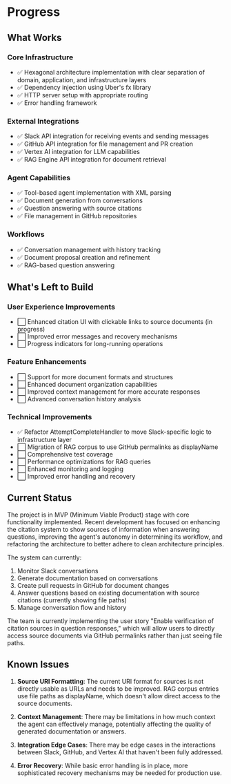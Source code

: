 # Progress

## What Works

### Core Infrastructure
- ✅ Hexagonal architecture implementation with clear separation of domain, application, and infrastructure layers
- ✅ Dependency injection using Uber's fx library
- ✅ HTTP server setup with appropriate routing
- ✅ Error handling framework

### External Integrations
- ✅ Slack API integration for receiving events and sending messages
- ✅ GitHub API integration for file management and PR creation
- ✅ Vertex AI integration for LLM capabilities
- ✅ RAG Engine API integration for document retrieval

### Agent Capabilities
- ✅ Tool-based agent implementation with XML parsing
- ✅ Document generation from conversations
- ✅ Question answering with source citations
- ✅ File management in GitHub repositories

### Workflows
- ✅ Conversation management with history tracking
- ✅ Document proposal creation and refinement
- ✅ RAG-based question answering

## What's Left to Build

### User Experience Improvements
- ⬜ Enhanced citation UI with clickable links to source documents (in progress)
- ⬜ Improved error messages and recovery mechanisms
- ⬜ Progress indicators for long-running operations

### Feature Enhancements
- ⬜ Support for more document formats and structures
- ⬜ Enhanced document organization capabilities
- ⬜ Improved context management for more accurate responses
- ⬜ Advanced conversation history analysis

### Technical Improvements
- ✅ Refactor AttemptCompleteHandler to move Slack-specific logic to infrastructure layer
- ⬜ Migration of RAG corpus to use GitHub permalinks as displayName
- ⬜ Comprehensive test coverage
- ⬜ Performance optimizations for RAG queries
- ⬜ Enhanced monitoring and logging
- ⬜ Improved error handling and recovery

## Current Status

The project is in MVP (Minimum Viable Product) stage with core functionality implemented. Recent development has focused on enhancing the citation system to show sources of information when answering questions, improving the agent's autonomy in determining its workflow, and refactoring the architecture to better adhere to clean architecture principles.

The system can currently:
1. Monitor Slack conversations
2. Generate documentation based on conversations
3. Create pull requests in GitHub for document changes
4. Answer questions based on existing documentation with source citations (currently showing file paths)
5. Manage conversation flow and history

The team is currently implementing the user story "Enable verification of citation sources in question responses," which will allow users to directly access source documents via GitHub permalinks rather than just seeing file paths.

## Known Issues

1. **Source URI Formatting**: The current URI format for sources is not directly usable as URLs and needs to be improved. RAG corpus entries use file paths as displayName, which doesn't allow direct access to the source documents.

2. **Context Management**: There may be limitations in how much context the agent can effectively manage, potentially affecting the quality of generated documentation or answers.

3. **Integration Edge Cases**: There may be edge cases in the interactions between Slack, GitHub, and Vertex AI that haven't been fully addressed.

4. **Error Recovery**: While basic error handling is in place, more sophisticated recovery mechanisms may be needed for production use.
